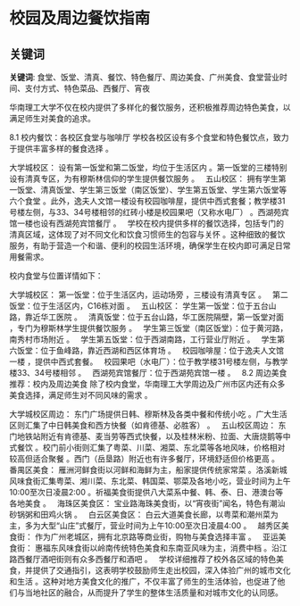 # 校园及周边餐饮指南

## 关键词
**关键词**: 食堂、饭堂、清真、餐饮、特色餐厅、周边美食、广州美食、食堂营业时间、支付方式、特色菜品、西餐厅、宵夜

华南理工大学不仅在校内提供了多样化的餐饮服务，还积极推荐周边特色美食，以满足师生对美食的追求。

8.1 校内餐饮：各校区食堂与咖啡厅
学校各校区设有多个食堂和特色餐饮点，致力于提供丰富多样的餐食选择 。   

大学城校区： 设有第一饭堂和第二饭堂，均位于生活区内 。第一饭堂的三楼特别设有清真专区，为有穆斯林信仰的学生提供餐饮服务 。   
五山校区： 拥有学生第一饭堂、清真饭堂、学生第三饭堂（南区饭堂）、学生第五饭堂、学生第六饭堂等六个食堂 。此外，逸夫人文馆一楼设有校园咖啡屋，提供中西式套餐；教学楼31号楼左侧，与33、34号楼相邻的红砖小楼是校园果吧（又称水电厂） 。西湖苑宾馆一楼也设有西湖苑宾馆餐厅 。   
学校在校内提供多样的餐饮选择，包括专门的清真区域，这体现了对不同文化和饮食习惯师生的包容与关怀 。这种细致的餐饮服务，有助于营造一个和谐、便利的校园生活环境，确保学生在校内即可满足日常用餐需求。   

校内食堂与位置详情如下：

大学城校区：
第一饭堂：位于生活区内，运动场旁 ，三楼设有清真专区 。   
第二饭堂：位于生活区内，C16栋对面 。   
五山校区：
学生第一饭堂：位于五台山路，靠近华工医院 。   
清真饭堂：位于五台山路，华工医院隔壁，第一饭堂对面 ，专门为穆斯林学生提供餐饮服务 。   
学生第三饭堂（南区饭堂）：位于黄河路，南秀村市场附近 。   
学生第五饭堂：位于西湖南路，工行营业厅附近 。   
学生第六饭堂：位于鱼峰路，靠近西湖和西区体育场 。   
校园咖啡屋：位于逸夫人文馆一楼 ，提供中西式套餐。   
校园果吧（水电厂）：位于教学楼31号楼左侧，与教学楼33、34号楼相邻 。   
西湖苑宾馆餐厅：位于西湖苑宾馆一楼 。   
8.2 周边美食推荐：校内及周边美食
除了校内食堂，华南理工大学周边及广州市区内还有众多美食选择，满足师生对不同风味的需求 。   

大学城校区周边： 东门广场提供日韩、穆斯林及各类中餐和传统小吃 。广大生活区则汇集了中日韩美食和西方快餐（如肯德基、必胜客） 。   
五山校区周边： 东门地铁站附近有肯德基、麦当劳等西式快餐，以及桂林米粉、拉面、大唐烧鹅等中式餐饮 。校门前小街则汇集了粤菜、川菜、湘菜、东北菜等各地风味，价格相对较高但适合聚餐 。西门（岳垦路）附近也有许多餐厅，环境舒适但价格更高 。   
番禺区美食： 雁洲河鲜食街以河鲜和海鲜为主，船家提供传统家常菜 。洛溪新城风味食街汇集粤菜、湘川菜、东北菜、韩国菜、鄂菜及各地小吃，营业时间为上午10:00至次日凌晨2:00 。祈福美食街提供八大菜系中餐、韩、泰、日、港澳台等各地美食 。   
海珠区美食区： 宝业路海珠美食街，以“宵夜街”闻名，特色有潮汕砂锅粥和田鸡火锅 。   
白云区美食区： 白云大道美食长廊，以粤菜和潮州菜为主，多为大型“山庄”式餐厅，营业时间为上午10:00至次日凌晨4:00 。   
越秀区美食街： 作为广州老城区，拥有北京路等商业街，购物与美食选择丰富 。   
亚运美食街： 惠福东风味食街以岭南传统特色美食和东南亚风味为主，消费中档 。沿江路西餐厅酒吧街则有众多西餐厅和酒吧 。   
学校详细推荐了校外各区域的特色美食，并提供了交通指引，这表明学校鼓励师生走出校园，深入体验广州的城市文化和生活 。这种对地方美食文化的推广，不仅丰富了师生的生活体验，也促进了他们与当地社区的融合，从而提升了学生的整体生活质量和对城市文化的认同感。   


